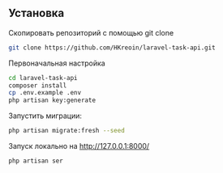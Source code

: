 ## Установка

Скопировать репозиторий с помощью git clone
```bash
git clone https://github.com/HKreoin/laravel-task-api.git
```

Первоначальная настройка
```bash
cd laravel-task-api
composer install
cp .env.example .env
php artisan key:generate
```

Запустить миграции:
```bash
php artisan migrate:fresh --seed
```

Запуск локально на http://127.0.0.1:8000/
```bash
php artisan ser
```

